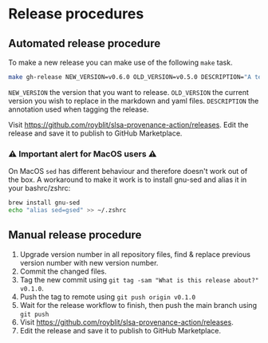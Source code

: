 # Release procedures

## Automated release procedure

To make a new release you can make use of the following `make` task.

```bash
make gh-release NEW_VERSION=v0.6.0 OLD_VERSION=v0.5.0 DESCRIPTION="A test release to see how it works"
```

`NEW_VERSION` the version that you want to release.
`OLD_VERSION` the current version you wish to replace in the markdown and yaml files.
`DESCRIPTION` the annotation used when tagging the release.

Visit <https://github.com/royblit/slsa-provenance-action/releases>.
Edit the release and save it to publish to GitHub Marketplace.

### ⚠ Important alert for MacOS users ⚠

On MacOS `sed` has different behaviour and therefore doesn't work out of the box.
A workaround to make it work is to install gnu-sed and alias it in your bashrc/zshrc:

```bash
brew install gnu-sed
echo "alias sed=gsed" >> ~/.zshrc
```

## Manual release procedure

1. Upgrade version number in all repository files, find & replace previous version number with new version number.
1. Commit the changed files.
1. Tag the new commit using `git tag -sam "What is this release about?" v0.1.0`.
1. Push the tag to remote using `git push origin v0.1.0`
1. Wait for the release workflow to finish, then push the main branch using `git push`
1. Visit <https://github.com/royblit/slsa-provenance-action/releases>.
1. Edit the release and save it to publish to GitHub Marketplace.
